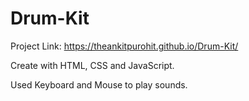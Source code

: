 # Drum-Kit

Project Link: https://theankitpurohit.github.io/Drum-Kit/

Create with HTML, CSS and JavaScript.

Used Keyboard and Mouse to play sounds.
